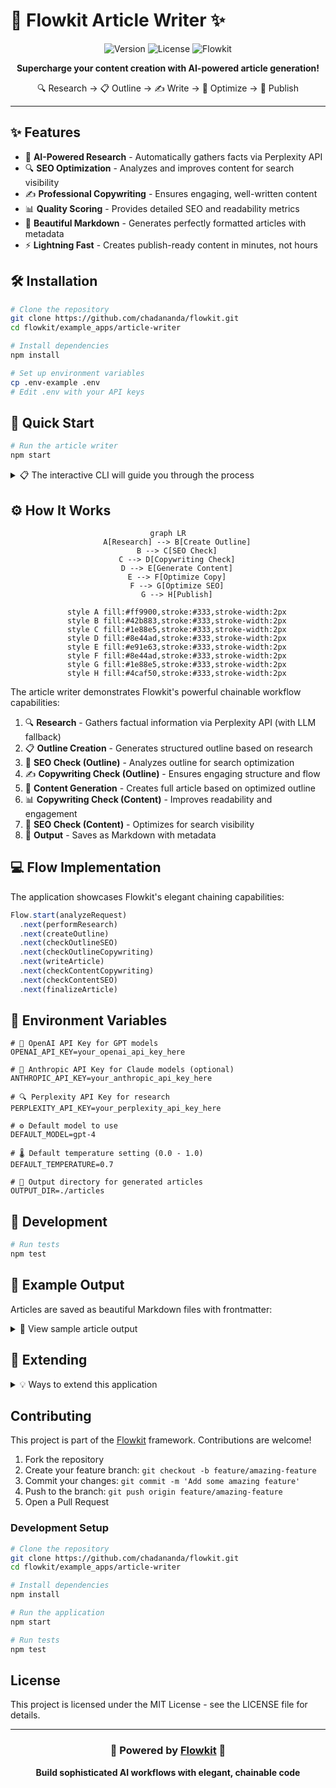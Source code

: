 # 📝 Flowkit Article Writer ✨

<div align="center">

![Version](https://img.shields.io/badge/version-1.0.0-blue.svg?style=flat-square)
![License](https://img.shields.io/badge/license-MIT-green.svg?style=flat-square)
![Flowkit](https://img.shields.io/badge/powered%20by-Flowkit-orange.svg?style=flat-square)

**Supercharge your content creation with AI-powered article generation!**

🔍 Research → 📋 Outline → ✍️ Write → 🚀 Optimize → 💯 Publish

</div>

---

## ✨ Features

- 🧠 **AI-Powered Research** - Automatically gathers facts via Perplexity API
- 🔍 **SEO Optimization** - Analyzes and improves content for search visibility
- ✍️ **Professional Copywriting** - Ensures engaging, well-written content
- 📊 **Quality Scoring** - Provides detailed SEO and readability metrics
- 📝 **Beautiful Markdown** - Generates perfectly formatted articles with metadata
- ⚡ **Lightning Fast** - Creates publish-ready content in minutes, not hours

## 🛠️ Installation

```bash
# Clone the repository
git clone https://github.com/chadananda/flowkit.git
cd flowkit/example_apps/article-writer

# Install dependencies
npm install

# Set up environment variables
cp .env-example .env
# Edit .env with your API keys
```

## 🚀 Quick Start

```bash
# Run the article writer
npm start
```

<details>
<summary>📋 The interactive CLI will guide you through the process</summary>

You'll be prompted for:
- 📌 Article title
- 🔍 Main topic
- 👥 Target audience
- 🏷️ Keywords
- 🎭 Tone (Informative, Conversational, Professional)
- 📏 Word count

</details>

## ⚙️ How It Works

<div align="center">

```mermaid
graph LR
    A[Research] --> B[Create Outline]
    B --> C[SEO Check]
    C --> D[Copywriting Check]
    D --> E[Generate Content]
    E --> F[Optimize Copy]
    F --> G[Optimize SEO]
    G --> H[Publish]
    
    style A fill:#ff9900,stroke:#333,stroke-width:2px
    style B fill:#42b883,stroke:#333,stroke-width:2px
    style C fill:#1e88e5,stroke:#333,stroke-width:2px
    style D fill:#8e44ad,stroke:#333,stroke-width:2px
    style E fill:#e91e63,stroke:#333,stroke-width:2px
    style F fill:#8e44ad,stroke:#333,stroke-width:2px
    style G fill:#1e88e5,stroke:#333,stroke-width:2px
    style H fill:#4caf50,stroke:#333,stroke-width:2px
```

</div>

The article writer demonstrates Flowkit's powerful chainable workflow capabilities:

1. 🔍 **Research** - Gathers factual information via Perplexity API (with LLM fallback)
2. 📋 **Outline Creation** - Generates structured outline based on research
3. 🔎 **SEO Check (Outline)** - Analyzes outline for search optimization
4. ✍️ **Copywriting Check (Outline)** - Ensures engaging structure and flow
5. 📝 **Content Generation** - Creates full article based on optimized outline
6. 📊 **Copywriting Check (Content)** - Improves readability and engagement
7. 🚀 **SEO Check (Content)** - Optimizes for search visibility
8. 💾 **Output** - Saves as Markdown with metadata

## 💻 Flow Implementation

The application showcases Flowkit's elegant chaining capabilities:

```javascript
Flow.start(analyzeRequest)
  .next(performResearch)
  .next(createOutline)
  .next(checkOutlineSEO)
  .next(checkOutlineCopywriting)
  .next(writeArticle)
  .next(checkContentCopywriting)
  .next(checkContentSEO)
  .next(finalizeArticle)
```

## 🔑 Environment Variables

```
# 🔐 OpenAI API Key for GPT models
OPENAI_API_KEY=your_openai_api_key_here

# 🤖 Anthropic API Key for Claude models (optional)
ANTHROPIC_API_KEY=your_anthropic_api_key_here

# 🔍 Perplexity API Key for research
PERPLEXITY_API_KEY=your_perplexity_api_key_here

# ⚙️ Default model to use
DEFAULT_MODEL=gpt-4

# 🌡️ Default temperature setting (0.0 - 1.0)
DEFAULT_TEMPERATURE=0.7

# 📂 Output directory for generated articles
OUTPUT_DIR=./articles
```

## 🧪 Development

```bash
# Run tests
npm test
```

## 📄 Example Output

Articles are saved as beautiful Markdown files with frontmatter:

<details>
<summary>📝 View sample article output</summary>

```markdown
---
title: "10 Ways AI is Transforming Content Creation"
date: "2025-04-09T20:55:34-07:00"
keywords: ["AI", "content creation", "machine learning", "productivity"]
topic: "AI in Content Creation"
audience: "Marketing professionals"
seoScore: 9.2
copywritingScore: 8.7
---

# 10 Ways AI is Transforming Content Creation

In today's fast-paced digital landscape, content creators are constantly seeking ways to enhance productivity without sacrificing quality. Artificial Intelligence has emerged as a game-changing technology in this domain...

## 1. Automated Research and Fact-Finding

AI-powered tools can now scan thousands of sources in seconds, extracting relevant information and statistics that would take human researchers hours to compile...
```

</details>

## 🔄 Extending

<details>
<summary>💡 Ways to extend this application</summary>

- 🔌 Add new quality checks in the flow
- 🌐 Implement additional research sources
- 📦 Create output formats beyond Markdown
- 🔄 Add publishing capabilities to WordPress, Medium, etc.
- 📱 Build a web interface with real-time previews
- 📊 Add analytics for content performance tracking

</details>

## Contributing

This project is part of the [Flowkit](https://github.com/chadananda/flowkit) framework. Contributions are welcome!

1. Fork the repository
2. Create your feature branch: `git checkout -b feature/amazing-feature`
3. Commit your changes: `git commit -m 'Add some amazing feature'`
4. Push to the branch: `git push origin feature/amazing-feature`
5. Open a Pull Request

### Development Setup

```bash
# Clone the repository
git clone https://github.com/chadananda/flowkit.git
cd flowkit/example_apps/article-writer

# Install dependencies
npm install

# Run the application
npm start

# Run tests
npm test
```

## License

This project is licensed under the MIT License - see the LICENSE file for details.

---

<div align="center">

### 🌟 Powered by [Flowkit](https://github.com/chadananda/flowkit) 🌟

**Build sophisticated AI workflows with elegant, chainable code**

</div>
